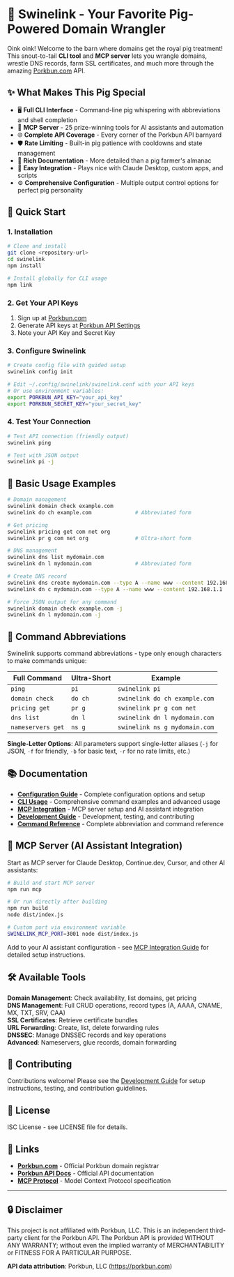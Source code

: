 # 🐷 Swinelink - Your Favorite Pig-Powered Domain Wrangler

Oink oink! Welcome to the barn where domains get the royal pig treatment! This snout-to-tail **CLI tool** and **MCP server** lets you wrangle domains, wrestle DNS records, farm SSL certificates, and much more through the amazing [Porkbun.com](https://porkbun.com) API.

## ✨ What Makes This Pig Special

- 🖥️ **Full CLI Interface** - Command-line pig whispering with abbreviations and shell completion
- 🔌 **MCP Server** - 25 prize-winning tools for AI assistants and automation
- 🌐 **Complete API Coverage** - Every corner of the Porkbun API barnyard
- 🛡️ **Rate Limiting** - Built-in pig patience with cooldowns and state management  
- 📝 **Rich Documentation** - More detailed than a pig farmer's almanac
- 🔧 **Easy Integration** - Plays nice with Claude Desktop, custom apps, and scripts
- ⚙️ **Comprehensive Configuration** - Multiple output control options for perfect pig personality

## 🚀 Quick Start

### 1. Installation

```bash
# Clone and install
git clone <repository-url>
cd swinelink
npm install

# Install globally for CLI usage
npm link
```

### 2. Get Your API Keys

1. Sign up at [Porkbun.com](https://porkbun.com)
2. Generate API keys at [Porkbun API Settings](https://porkbun.com/account/api)
3. Note your API Key and Secret Key

### 3. Configure Swinelink

```bash
# Create config file with guided setup
swinelink config init

# Edit ~/.config/swinelink/swinelink.conf with your API keys
# Or use environment variables:
export PORKBUN_API_KEY="your_api_key"
export PORKBUN_SECRET_KEY="your_secret_key"
```

### 4. Test Your Connection

```bash
# Test API connection (friendly output)
swinelink ping

# Test with JSON output  
swinelink pi -j
```

## 🎯 Basic Usage Examples

```bash
# Domain management
swinelink domain check example.com
swinelink do ch example.com              # Abbreviated form

# Get pricing
swinelink pricing get com net org
swinelink pr g com net org               # Ultra-short form

# DNS management
swinelink dns list mydomain.com
swinelink dn l mydomain.com              # Abbreviated form

# Create DNS record
swinelink dns create mydomain.com --type A --name www --content 192.168.1.1
swinelink dn c mydomain.com --type A --name www --content 192.168.1.1

# Force JSON output for any command
swinelink domain check example.com -j
swinelink dn l mydomain.com -j
```

## 🎯 Command Abbreviations

Swinelink supports command abbreviations - type only enough characters to make commands unique:

| Full Command | Ultra-Short | Example |
|-------------|-------------|---------|
| `ping` | `pi` | `swinelink pi` |
| `domain check` | `do ch` | `swinelink do ch example.com` |
| `pricing get` | `pr g` | `swinelink pr g com net` |
| `dns list` | `dn l` | `swinelink dn l mydomain.com` |
| `nameservers get` | `ns g` | `swinelink ns g mydomain.com` |

**Single-Letter Options**: All parameters support single-letter aliases (`-j` for JSON, `-f` for friendly, `-b` for basic text, `-r` for no rate limits, etc.)

## 📚 Documentation

- **[Configuration Guide](docs/configuration.md)** - Complete configuration options and setup
- **[CLI Usage](docs/cli-usage.md)** - Comprehensive command examples and advanced usage  
- **[MCP Integration](docs/mcp-integration.md)** - MCP server setup and AI assistant integration
- **[Development Guide](docs/development.md)** - Development, testing, and contributing
- **[Command Reference](_dev_docs_/cli-abbreviation-reference.md)** - Complete abbreviation and command reference

## 🔌 MCP Server (AI Assistant Integration)

Start as MCP server for Claude Desktop, Continue.dev, Cursor, and other AI assistants:

```bash
# Build and start MCP server
npm run mcp

# Or run directly after building
npm run build
node dist/index.js

# Custom port via environment variable
SWINELINK_MCP_PORT=3001 node dist/index.js
```

Add to your AI assistant configuration - see [MCP Integration Guide](docs/mcp-integration.md) for detailed setup instructions.

## 🛠️ Available Tools

**Domain Management**: Check availability, list domains, get pricing  
**DNS Management**: Full CRUD operations, record types (A, AAAA, CNAME, MX, TXT, SRV, CAA)  
**SSL Certificates**: Retrieve certificate bundles  
**URL Forwarding**: Create, list, delete forwarding rules  
**DNSSEC**: Manage DNSSEC records and key operations  
**Advanced**: Nameservers, glue records, domain forwarding

## 🤝 Contributing

Contributions welcome! Please see the [Development Guide](docs/development.md) for setup instructions, testing, and contribution guidelines.

## 📄 License

ISC License - see LICENSE file for details.

## 🔗 Links

- **[Porkbun.com](https://porkbun.com)** - Official Porkbun domain registrar
- **[Porkbun API Docs](https://porkbun.com/api)** - Official API documentation  
- **[MCP Protocol](https://modelcontextprotocol.io)** - Model Context Protocol specification

---

## 🔒 Disclaimer

This project is not affiliated with Porkbun, LLC. This is an independent third-party client for the Porkbun API. The Porkbun API is provided WITHOUT ANY WARRANTY; without even the implied warranty of MERCHANTABILITY or FITNESS FOR A PARTICULAR PURPOSE.

**API data attribution**: Porkbun, LLC (https://porkbun.com)

